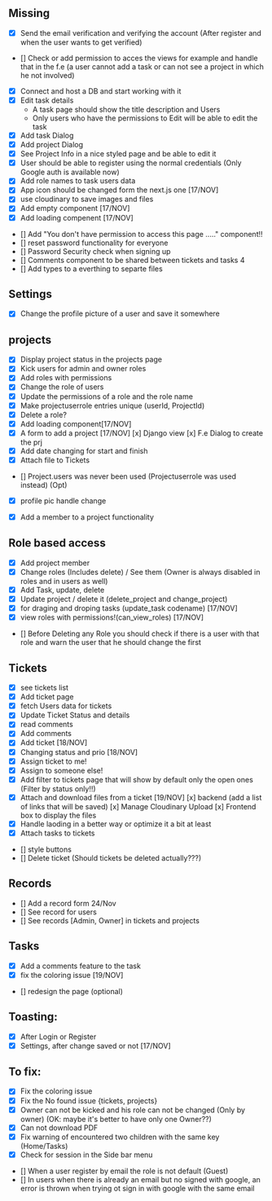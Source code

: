 
## Missing
- [x] Send the email verification and verifying the account (After register and when the user wants to get verified)
- [] Check or add permission to acces the views for example and handle that in the f.e (a user cannot add a task or can not see a project in which he not involved)
- [x] Connect and host a DB and start working with it
- [x] Edit task details
    * A task page should show the title description and Users
    * Only users who have the permissions to Edit will be able to edit the task
- [x] Add task Dialog
- [x] Add project Dialog
- [x] See Project Info in a nice styled page and be able to edit it
- [x] User should be able to register using the normal credentials (Only Google auth is available now)
- [x] Add role names to task users data 
- [x] App icon should be changed form the next.js one [17/NOV]
- [x] use cloudinary to save images and files
- [x] Add empty component [17/NOV]
- [x] Add loading compenent [17/NOV]
- [] Add "You don't have permission to access this page ....." component!!
- [] reset password functionality for everyone
- [] Password Security check when signing up
- [] Comments component to be shared between tickets and tasks 4
- [] Add types to a everthing to separte files

## Settings
- [x] Change the profile picture of a user and save it somewhere

## projects
- [x] Display project status in the projects page
- [x] Kick users for admin and owner roles
- [x] Add roles with permissions
- [x] Change the role of users
- [x] Update the permissions of a role and the role name
- [x] Make projectuserrole entries unique (userId, ProjectId)
- [x] Delete a role?
- [x] Add loading component[17/NOV]
- [x] A form to add a project [17/NOV]
    [x] Django view
    [x] F.e Dialog to create the prj
- [x] Add date changing for start and finish
- [x] Attach file to Tickets
- [] Project.users was never been used (Projectuserrole was used instead) (Opt)
- [x] profile pic handle change
- [x] Add a member to a project functionality


## Role based access
- [x] Add project member
- [x] Change roles (Includes delete) / See them (Owner is always disabled in roles and in users as well)
- [x] Add Task, update, delete
- [x] Update project / delete it (delete_project and change_project)
- [x] for draging and droping tasks (update_task codename) [17/NOV]
- [x] view roles with permissions!(can_view_roles) [17/NOV]
- [] Before Deleting any Role you should check if there is a user with that role and warn the user that he should change the first 

## Tickets
- [X] see tickets list
- [x] Add ticket page
- [x] fetch Users data for tickets
- [x] Update Ticket Status and details
- [x] read comments
- [x] Add comments
- [x] Add ticket [18/NOV]
- [x] Changing status and prio [18/NOV]
- [x] Assign ticket to me!
- [x] Assign to someone else!
- [x] Add filter to tickets page that will show by default only the open ones (Filter by status only!!)
- [x] Attach and download files from a ticket [19/NOV]
    [x] backend (add a list of links that will be saved)
    [x] Manage Cloudinary Upload
    [x] Frontend box to display the files
- [x] Handle laoding in a better way or optimize it a bit at least
- [x] Attach tasks to tickets
- [] style buttons
- [] Delete ticket (Should tickets be deleted actually???)


## Records
- [] Add a record form 24/Nov
- [] See record for users
- [] See records [Admin, Owner] in tickets and projects

## Tasks
- [x] Add a comments feature to the task
- [x] fix the coloring issue [19/NOV]
- [] redesign the page (optional)


## Toasting:
- [x] After Login or Register
- [x] Settings, after change saved or not [17/NOV]

## To fix:
- [x] Fix the coloring issue
- [x] Fix the No found issue {tickets, projects}
- [x] Owner can not be kicked and his role can not be changed (Only by owner) (OK: maybe it's better to have only one Owner??)
- [x] Can not download PDF
- [x] Fix warning of encountered two children with the same key (Home/Tasks)
- [x] Check for session in the Side bar menu 
- [] When a user register by email the role is not default (Guest)
- [] In users when there is already an email but no signed with google, an error is thrown when trying ot sign in with google with the same email

